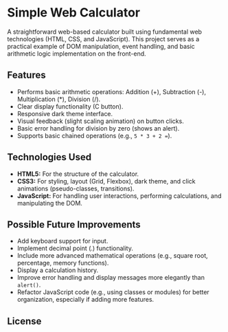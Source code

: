 # Simple Web Calculator

A straightforward web-based calculator built using fundamental web technologies (HTML, CSS, and JavaScript). This project serves as a practical example of DOM manipulation, event handling, and basic arithmetic logic implementation on the front-end.

## Features

* Performs basic arithmetic operations: Addition (+), Subtraction (-), Multiplication (*), Division (/).
* Clear display functionality (C button).
* Responsive dark theme interface.
* Visual feedback (slight scaling animation) on button clicks.
* Basic error handling for division by zero (shows an alert).
* Supports basic chained operations (e.g., `5 * 3 + 2 =`).

## Technologies Used

* **HTML5:** For the structure of the calculator.
* **CSS3:** For styling, layout (Grid, Flexbox), dark theme, and click animations (pseudo-classes, transitions).
* **JavaScript:** For handling user interactions, performing calculations, and manipulating the DOM.





## Possible Future Improvements

* Add keyboard support for input.
* Implement decimal point (.) functionality.
* Include more advanced mathematical operations (e.g., square root, percentage, memory functions).
* Display a calculation history.
* Improve error handling and display messages more elegantly than `alert()`.
* Refactor JavaScript code (e.g., using classes or modules) for better organization, especially if adding more features.

## License

